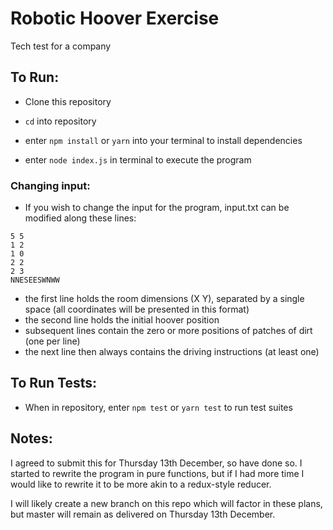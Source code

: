 # Robotic Hoover Exercise

Tech test for a company

## To Run:

* Clone this repository

* `cd` into repository

* enter `npm install` or `yarn` into your terminal to install dependencies

* enter `node index.js` in terminal to execute the program

### Changing input:

* If you wish to change the input for the program, input.txt can be modified along these lines:

```
5 5
1 2
1 0
2 2
2 3
NNESEESWNWW
```
* the first line holds the room dimensions (X Y), separated by a single space (all coordinates will be presented in this format)
* the second line holds the initial hoover position
* subsequent lines contain the zero or more positions of patches of dirt (one per line)
* the next line then always contains the driving instructions (at least one)

## To Run Tests:

* When in repository, enter `npm test` or `yarn test` to run test suites

## Notes:

I agreed to submit this for Thursday 13th December, so have done so. I started to rewrite the program in pure functions, but if I had more time I would like to rewrite it to be more akin to a redux-style reducer.

I will likely create a new branch on this repo which will factor in these plans, but master will remain as delivered on Thursday 13th December.